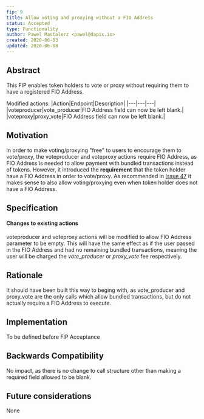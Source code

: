 ```yaml
---
fip: 9
title: Allow voting and proxying without a FIO Address
status: Accepted
type: Functionality
author: Pawel Mastalerz <pawel@dapix.io>
created: 2020-06-03
updated: 2020-06-08
---
```


## Abstract
This FIP enables token holders to vote or proxy without requiring them to have a registered FIO Address.

Modified actions:
|Action|Endpoint|Description|
|---|---|---|
|voteproducer|vote_producer|FIO Address field can now be left blank.|
|voteproxy|proxy_vote|FIO Address field can now be left blank.|

## Motivation
In order to make voting/proxying "free" to users to encourage them to vote/proxy, the voteproducer and voteproxy actions require FIO Address, as FIO Address is needed to allow payment with bundled transactions instead of tokens. However, it introduced the **requirement** that the token holder have a FIO Address in order to vote/proxy. As recommended in [Issue 47](https://github.com/fioprotocol/fio/issues/47) it makes sense to also allow voting/proxying even when token holder does not have a FIO Address.

## Specification
#### Changes to existing actions
voteproducer and voteproxy actions will be modified to allow FIO Address parameter to be empty. This will have the same effect as if the user passed in the FIO Address and had no remaining bundled transactions, meaning the user will be charged the *vote_producer* or *proxy_vote* fee respectively.

## Rationale
It should have been built this way to beging with, as vote_producer and proxy_vote are the only calls which allow bundled transactions, but do not actually require a FIO Address to execute.

## Implementation
To be defined before FIP Acceptance

## Backwards Compatibility
No impact, as there is no change to call structure other than making a required field allowed to be blank.

## Future considerations
None
